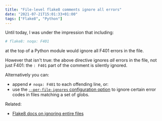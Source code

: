 ```yaml
---
title: "File-level flake8 comments ignore all errors"
date: "2021-07-21T15:01:33+01:00"
tags: ["Flake8", "Python"]
---
```


Until today, I was under the impression that including:
```py
# flake8: noqa: F401
```
at the top of a Python module would ignore all F401 errors in the file.

However that isn't true: the above directive ignores _all_ errors in the file,
not just F401: the `: F401` part of the comment is silently ignored.

Alternatively you can:

- append `# noqa: F401` to each offending line, or:
- use the [`--per-file-ignores` configuration option](https://flake8.pycqa.org/en/latest/user/options.html#cmdoption-flake8-per-file-ignores) to ignore certain error
  codes in files matching a set of globs.

Related:

- [Flake8 docs on ignoring entire files](https://flake8.pycqa.org/en/3.1.1/user/ignoring-errors.html#ignoring-entire-files)

